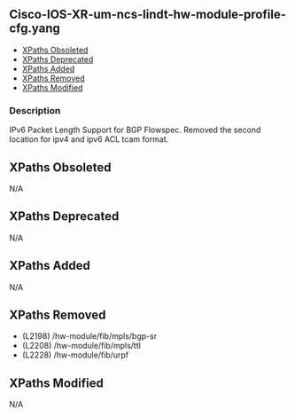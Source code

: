 ## Cisco-IOS-XR-um-ncs-lindt-hw-module-profile-cfg.yang

- [XPaths Obsoleted](#xpaths-obsoleted)
- [XPaths Deprecated](#xpaths-deprecated)
- [XPaths Added](#xpaths-added)
- [XPaths Removed](#xpaths-removed)
- [XPaths Modified](#xpaths-modified)

### Description

IPv6 Packet Length Support for BGP Flowspec. Removed the second location for ipv4 and ipv6 ACL tcam format.

## XPaths Obsoleted

N/A

## XPaths Deprecated

N/A

## XPaths Added

N/A

## XPaths Removed

- (L2198)	/hw-module/fib/mpls/bgp-sr
- (L2208)	/hw-module/fib/mpls/ttl
- (L2228)	/hw-module/fib/urpf

## XPaths Modified

N/A

